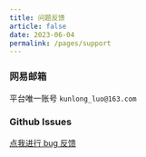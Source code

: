 ```yaml
---
title: 问题反馈
article: false
date: 2023-06-04
permalink: /pages/support
---
```


### 网易邮箱

平台唯一账号 `kunlong_luo@163.com`

### Github Issues

[点我进行 bug 反馈](https://github.com/ronnaces/ronna-codegen/issues/new/choose)
